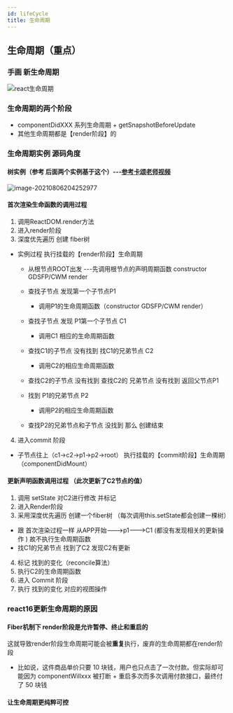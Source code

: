 ```yaml
---
id: lifeCycle
title: 生命周期
---
```


## 生命周期（重点）

### 手画  新生命周期

![react生命周期](https://api2.mubu.com/v3/document_image/9e7eb701-226b-4c53-b13a-12f2892d8567-6942699.jpg)

### 生命周期的两个阶段

- componentDidXXX  系列生命周期 + getSnapshotBeforeUpdate
- 其他生命周期都是【render阶段】的

### 生命周期实例 源码角度

#### 树实例（参考 后面两个实例基于这个）---[参考卡颂老师视频](https://www.bilibili.com/video/BV16t4y1r7oJ?from=search&seid=6602041391613664064)

![image-20210806204252977](https://i.loli.net/2021/08/06/7zLnw6bljDMCrkd.png)

#### 首次渲染生命函数的调用过程

1. 调用ReactDOM.render方法
2. 进入render阶段
3. 深度优先遍历 创建 fiber树

  - 实例过程  执行挂载的【render阶段】生命周期

  	- 从根节点ROOT出发 ---先调用根节点的声明周期函数 constructor GDSFP/CWM render
  	- 查找子节点  发现第一个子节点P1

  		- 调用P1的生命周期函数（constructor GDSFP/CWM render）

  	- 查找子节点   发现 P1第一个子节点  C1

  		- 调用C1 相应的生命周期函数

  	- 查找C1的子节点 没有找到  找C1的兄弟节点  C2

  		- 调用C2的相应生命周期函数

  	- 查找C2的子节点 没有找到  查找C2的 兄弟节点 没有找到  返回父节点P1
  	- 找到 P1的兄弟节点  P2

  		- 调用P2的相应生命周期函数

  	- 查找P2的兄弟节点和子节点 没找到  那么 创建结束

4. 进入commit 阶段

  - 子节点往上（c1->c2->p1->p2->root） 执行挂载的【commit阶段】生命周期 （componentDidMount）

#### 更新声明函数调用过程 （此次更新了C2节点的值）

1. 调用 setState 对C2进行修改 并标记
2. 进入Render阶段
3. 采用深度优先遍历 创建一个fiber树  （每次调用this.setState都会创建一棵树）

  - 跟 首次渲染过程一样  从APP开始--->p1--->C1 (都没有发现相关的更新操作 )  故不执行生命周期函数
  - 找C1的兄弟节点  找到了C2 发现C2有更新

4. 标记 找到的变化（reconcile算法）
5. 执行C2的生命周期函数
6. 进入 Commit 阶段
7. 执行  找到的变化  对应的视图操作

### react16更新生命周期的原因

#### Fiber机制下 render阶段是允许暂停、终止和重启的

这就导致render阶段生命周期可能会被**重复**执行，废弃的生命周期都在render阶段

- 比如说，这件商品单价只要 10 块钱，用户也只点击了一次付款。但实际却可能因为 componentWillxxx 被打断 + 重启多次而多次调用付款接口，最终付了 50 块钱

#### 让生命周期更纯粹可控
